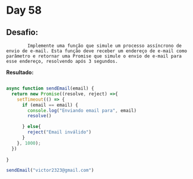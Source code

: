 # Day 58

## Desafio:

			Implemente uma função que simule um processo assíncrono de envio de e-mail. Esta função deve receber um endereço de e-mail como parâmetro e retornar uma Promise que simule o envio de e-mail para esse endereço, resolvendo após 3 segundos.

**Resultado:**

```javascript

async function sendEmail(email) {
  return new Promise((resolve, reject) =>{
    setTimeout(() => {
      if (email == email) {
        console.log("Enviando email para", email)
        resolve()

      } else{
        reject("Email inválido")
      }
    }, 1000);
  })
  
}

sendEmail("victor2323@gmail.com")
